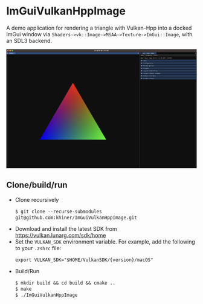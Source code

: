 # ImGuiVulkanHppImage

A demo application for rendering a triangle with Vulkan-Hpp into a docked ImGui window via `Shaders->vk::Image->MSAA->Texture->ImGui::Image`, with an SDL3 backend.

![](DemoTriangle.png)

## Clone/build/run

- Clone recursively
  ```shell
  $ git clone --recurse-submodules git@github.com:khiner/ImGuiVulkanHppImage.git
  ```
- Download and install the latest SDK from https://vulkan.lunarg.com/sdk/home
- Set the `VULKAN_SDK` environment variable.
  For example, add the following to your `.zshrc` file:
  ```shell
  export VULKAN_SDK="$HOME/VulkanSDK/{version}/macOS"
  ```
- Build/Run
  ```shell
  $ mkdir build && cd build && cmake ..
  $ make
  $ ./ImGuiVulkanHppImage
  ```
